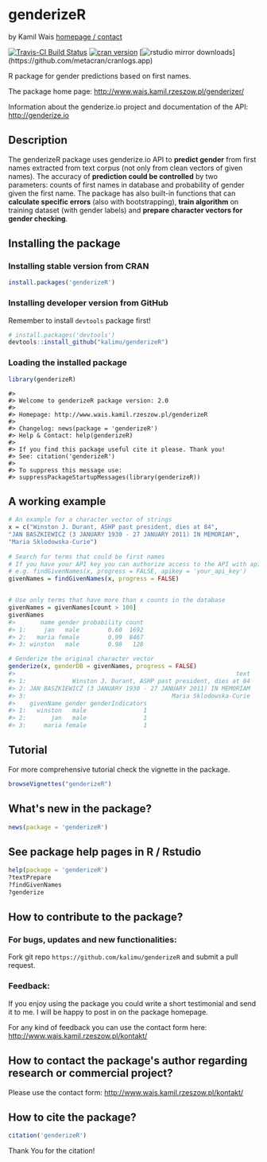 
<!-- README.md is generated from README.Rmd. Please edit that file -->
genderizeR
==========

by Kamil Wais [homepage / contact](http://www.wais.kamil.rzeszow.pl)

[![Travis-CI Build Status](https://travis-ci.org/kalimu/genderizeR.png?branch=master)](https://travis-ci.org/kalimu/genderizeR) [![cran version](http://www.r-pkg.org/badges/version/genderizeR)](https://cran.r-project.org/package=genderizeR) [![rstudio mirror downloads](http://cranlogs.r-pkg.org/badges/genderizeR?)](https://github.com/metacran/cranlogs.app)

R package for gender predictions based on first names.

The package home page: <http://www.wais.kamil.rzeszow.pl/genderizer/>

Information about the genderize.io project and documentation of the API: <http://genderize.io>

Description
-----------

The genderizeR package uses genderize.io API to **predict gender** from first names extracted from text corpus (not only from clean vectors of given names). The accuracy of **prediction could be controlled** by two parameters: counts of first names in database and probability of gender given the first name. The package has also built-in functions that can **calculate specific errors** (also with bootstrapping), **train algorithm** on training dataset (with gender labels) and **prepare character vectors for gender checking**.

Installing the package
----------------------

### Installing stable version from CRAN

``` r
install.packages('genderizeR')
```

### Installing developer version from GitHub

Remember to install `devtools` package first!

``` r
# install.packages('devtools')
devtools::install_github("kalimu/genderizeR")
```

### Loading the installed package

``` r
library(genderizeR)
```

    #> 
    #> Welcome to genderizeR package version: 2.0
    #> 
    #> Homepage: http://www.wais.kamil.rzeszow.pl/genderizeR
    #> 
    #> Changelog: news(package = 'genderizeR')
    #> Help & Contact: help(genderizeR)
    #> 
    #> If you find this package useful cite it please. Thank you!
    #> See: citation('genderizeR')
    #> 
    #> To suppress this message use:
    #> suppressPackageStartupMessages(library(genderizeR))

A working example
-----------------

``` r
# An example for a character vector of strings
x = c("Winston J. Durant, ASHP past president, dies at 84",
"JAN BASZKIEWICZ (3 JANUARY 1930 - 27 JANUARY 2011) IN MEMORIAM",
"Maria Sklodowska-Curie")
 
# Search for terms that could be first names
# If you have your API key you can authorize access to the API with apikey argument
# e.g. findGivenNames(x, progress = FALSE, apikey = 'your_api_key')
givenNames = findGivenNames(x, progress = FALSE)
```

``` r

# Use only terms that have more than x counts in the database
givenNames = givenNames[count > 100]
givenNames
#>       name gender probability count
#> 1:     jan   male        0.60  1692
#> 2:   maria female        0.99  8467
#> 3: winston   male        0.98   128

# Genderize the original character vector
genderize(x, genderDB = givenNames, progress = FALSE)
#>                                                              text
#> 1:             Winston J. Durant, ASHP past president, dies at 84
#> 2: JAN BASZKIEWICZ (3 JANUARY 1930 - 27 JANUARY 2011) IN MEMORIAM
#> 3:                                         Maria Sklodowska-Curie
#>    givenName gender genderIndicators
#> 1:   winston   male                1
#> 2:       jan   male                1
#> 3:     maria female                1
```

Tutorial
--------

For more comprehensive tutorial check the vignette in the package.

``` r
browseVignettes("genderizeR")
```

What's new in the package?
--------------------------

``` r
news(package = 'genderizeR')
```

See package help pages in R / Rstudio
-------------------------------------

``` r
help(package = 'genderizeR')
?textPrepare
?findGivenNames
?genderize
```

How to contribute to the package?
---------------------------------

### For bugs, updates and new functionalities:

Fork git repo `https://github.com/kalimu/genderizeR` and submit a pull request.

### Feedback:

If you enjoy using the package you could write a short testimonial and send it to me. I will be happy to post in on the package homepage.

For any kind of feedback you can use the contact form here: <http://www.wais.kamil.rzeszow.pl/kontakt/>

How to contact the package's author regarding research or commercial project?
-----------------------------------------------------------------------------

Please use the contact form: <http://www.wais.kamil.rzeszow.pl/kontakt/>

How to cite the package?
------------------------

``` r
citation('genderizeR')
```

Thank You for the citation!
